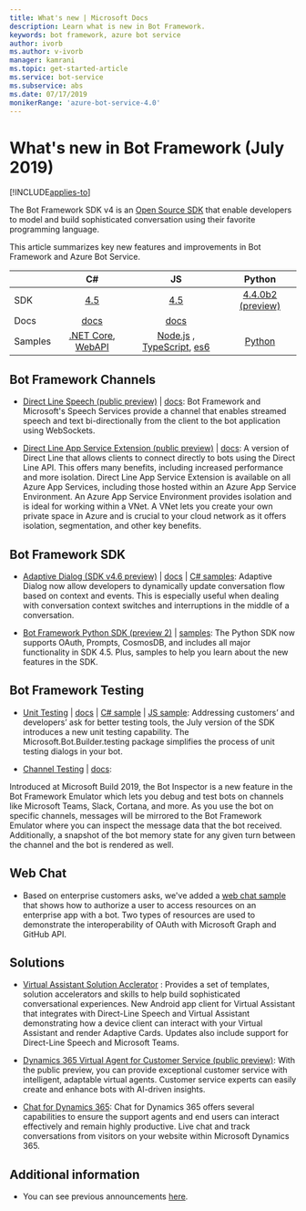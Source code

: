 ```yaml
---
title: What's new | Microsoft Docs
description: Learn what is new in Bot Framework.
keywords: bot framework, azure bot service
author: ivorb
ms.author: v-ivorb
manager: kamrani
ms.topic: get-started-article
ms.service: bot-service
ms.subservice: abs
ms.date: 07/17/2019
monikerRange: 'azure-bot-service-4.0'
---
```


# What's new in Bot Framework (July 2019)

[!INCLUDE[applies-to](includes/applies-to.md)]

The Bot Framework SDK v4 is an [Open Source SDK][1a] that enable developers to model and build sophisticated conversation 
using their favorite programming language.

This article summarizes key new features and improvements in Bot Framework and Azure Bot Service.

|   | C#  | JS  | Python |   
|---|:---:|:---:|:------:|
|SDK |[4.5][1] | [4.5][2] | [4.4.0b2 (preview)][3] | 
|Docs | [docs][5] |[docs][5] |  | |
|Samples |[.NET Core][6], [WebAPI][10] |[Node.js][7] , [TypeScript][8], [es6][9]  | [Python][111] | | 

[1a]:https://github.com/microsoft/botframework-sdk/#readme
[1]:https://github.com/Microsoft/botbuilder-dotnet/#packages
[2]:https://github.com/Microsoft/botbuilder-js#packages
[3]:https://github.com/Microsoft/botbuilder-python#packages
[5]:https://docs.microsoft.com/azure/bot-service/?view=azure-bot-service-4.0
[6]:https://github.com/Microsoft/BotBuilder-Samples/tree/master/samples/csharp_dotnetcore
[7]:https://github.com/Microsoft/BotBuilder-Samples/tree/master/samples/javascript_nodejs
[8]:https://github.com/Microsoft/BotBuilder-Samples/tree/master/samples/javascript_typescript
[9]:https://github.com/Microsoft/BotBuilder-Samples/tree/master/samples/javascript_es6
[10]:https://github.com/Microsoft/BotBuilder-Samples/tree/master/samples/csharp_webapi
[111]:https://github.com/Microsoft/botbuilder-python/tree/master/samples


## Bot Framework Channels
- [Direct Line Speech (public preview)](https://aka.ms/streaming-extensions) | [docs](https://docs.microsoft.com/azure/bot-service/directline-speech-bot?view=azure-bot-service-4.0): Bot Framework and Microsoft's Speech Services provide a channel that enables streamed speech and text bi-directionally from the client to the bot application using WebSockets.  

- [Direct Line App Service Extension (public preview)](https://portal.azure.com) | [docs](https://aka.ms/directline-ase): A version of Direct Line 
that allows clients to connect directly to bots using the Direct Line API. This offers many benefits, including increased performance and more isolation. Direct Line App Service Extension is available on all Azure App Services, including those hosted within an Azure App Service Environment. An Azure App Service Environment provides isolation and is ideal for working within a VNet. A VNet lets you create your own private space in Azure and is crucial to your cloud network as it offers isolation, segmentation, and other key benefits. 

## Bot Framework SDK
- [Adaptive Dialog (SDK v4.6 preview)](https://github.com/Microsoft/BotBuilder-Samples/tree/master/experimental/adaptive-dialog#readme) | [docs](https://github.com/Microsoft/BotBuilder-Samples/tree/master/experimental/adaptive-dialog/docs) | [C# samples](https://github.com/Microsoft/BotBuilder-Samples/tree/master/experimental/adaptive-dialog/csharp_dotnetcore): 
Adaptive Dialog now allow developers to dynamically update conversation flow based on context and events. This is especially useful when dealing with conversation context switches and interruptions in the middle of a conversation. 
  
- [Bot Framework Python SDK (preview 2)](https://github.com/microsoft/botbuilder-python) | [samples](https://github.com/Microsoft/botbuilder-python/tree/master/samples): The Python SDK now supports OAuth, Prompts, CosmosDB, and includes all major functionality in SDK 4.5. Plus, samples to help you learn about the new features in the SDK.

## Bot Framework Testing
- [Unit Testing](http://aka.ms/bot-test-package) | [docs](https://aka.ms/testing-framework) | [C# sample](https://aka.ms/corebot-test) | [JS sample](https://aka.ms/js-core-test-sample): Addressing customers’ and developers’ ask for better testing tools, the July version of the SDK introduces a new unit testing capability. The Microsoft.Bot.Builder.testing package simplifies the process of unit testing dialogs in your bot. 

- [Channel Testing](https://github.com/Microsoft/BotFramework-Emulator/releases) | [docs](https://aka.ms/channel-testing): 

Introduced at Microsoft Build 2019, the Bot Inspector is a new feature in the Bot Framework Emulator which lets you debug and test bots on channels like Microsoft Teams, Slack, Cortana, and more. As you use the bot on specific channels, messages will be mirrored to the Bot Framework Emulator where you can inspect the message data that the bot received. Additionally, a snapshot of the bot memory state for any given turn between the channel and the bot is rendered as well.

## Web Chat
- Based on enterprise customers asks, we've added a [web chat sample](https://github.com/microsoft/BotFramework-WebChat/tree/master/samples/19.a.single-sign-on-for-enterprise-apps#single-sign-on-demo-for-enterprise-apps-using-oauth) that shows how to authorize a user to access resources on an enterprise app with a bot. Two types of resources are used to demonstrate the interoperability of OAuth with Microsoft Graph and GitHub API.

## Solutions
- [Virtual Assistant Solution Acclerator](https://github.com/Microsoft/botframework-solutions#readme) : Provides a set of templates, solution accelerators and skills to help build sophisticated conversational experiences. New Android app client for Virtual Assistant that integrates with Direct-Line Speech and Virtual Assistant demonstrating how a device client can interact with your Virtual Assistant and render Adaptive Cards. Updates also include support for Direct-Line Speech and Microsoft Teams.
  
- [Dynamics 365 Virtual Agent for Customer Service (public preview)](https://dynamics.microsoft.com/en-us/ai/virtual-agent-for-customer-service/): With the public preview, you can provide exceptional customer service with intelligent, adaptable virtual agents. Customer service experts can easily create and enhance bots with AI-driven insights.
  
- [Chat for Dynamics 365](https://www.powerobjects.com/powerpacks/powerchat/): Chat for Dynamics 365 offers several capabilities to ensure the support agents and end users can interact effectively and remain highly productive. Live chat and track conversations from visitors on your website within Microsoft Dynamics 365.

## Additional information
- You can see previous announcements [here](what-is-new-archive.md).
